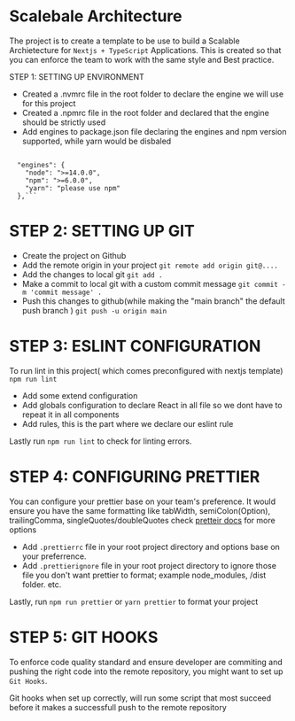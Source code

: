 # Scalebale Architecture

The project is to create a template to be use to build a Scalable Archietecture for `Nextjs + TypeScript` Applications. This is created so that you can enforce the team to work with the same style and Best practice.

STEP 1: SETTING UP ENVIRONMENT

- Created a .nvmrc file in the root folder to declare the engine we will use for this project
- Created a .npmrc file in the root folder and declared that the engine should be strictly used
- Add engines to package.json file declaring the engines and npm version supported, while yarn would be disbaled

<code>
  "engines": {
    "node": ">=14.0.0",
    "npm": ">=6.0.0",
    "yarn": "please use npm"
  },```
</code>

# STEP 2: SETTING UP GIT

- Create the project on Github
- Add the remote origin in your project `git remote add origin git@....`
- Add the changes to local git `git add .`
- Make a commit to local git with a custom commit message `git commit -m 'commit message' .`
- Push this changes to github(while making the "main branch" the default push branch ) `git push -u origin main`

# STEP 3: ESLINT CONFIGURATION

To run lint in this project( which comes preconfigured with nextjs template) `npm run lint`

- Add some extend configuration
- Add globals configuration to declare React in all file so we dont have to repeat it in all components
- Add rules, this is the part where we declare our eslint rule

Lastly run `npm run lint` to check for linting errors.

# STEP 4: CONFIGURING PRETTIER

You can configure your prettier base on your team's preference. It would ensure you have the same formatting like tabWidth, semiColon(Option), trailingComma, singleQuotes/doubleQuotes check [pretteir docs](https://prettier.io/docs/en/options.html) for more options

- Add `.prettierrc` file in your root project directory and options base on your preferrence.
- Add `.prettierignore` file in your root project directory to ignore those file you don't want prettier to format; example node_modules, /dist folder. etc.

Lastly, run `npm run prettier` or `yarn prettier` to format your project

# STEP 5: GIT HOOKS

To enforce code quality standard and ensure developer are commiting and pushing the right code into the remote repository, you might want to set up `Git Hooks`.

Git hooks when set up correctly, will run some script that most succeed before it makes a successfull push to the remote repository
